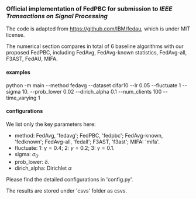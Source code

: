 ### Official implementation of FedPBC for submission to *IEEE Transactions on Signal Processing*

The code is adapted from https://github.com/IBM/fedau, which is under MIT license.

The numerical section compares in total of 6 baseline algorithms with our proposed FedPBC, including FedAvg, FedAvg-known statistics, FedAvg-all, F3AST, FedAU, MIFA.

#### examples

python -m main --method fedavg --dataset cifar10 --lr 0.05 --fluctuate 1 --sigma 10. --prob_lower 0.02 --dirich_alpha 0.1 --num_clients 100 --time_varying 1

#### configurations

We list only the key parameters here:

* method: FedAvg, 'fedavg'; FedPBC, 'fedpbc'; FedAvg-known, 'fedknown'; FedAvg-all, 'fedall'; F3AST, 'f3ast'; MIFA: 'mifa'.
* fluctuate: 1: $\gamma = 0.4$; 2: $\gamma = 0.2$; 3: $\gamma = 0.1$.
* sigma: $\sigma_0$.
* prob_lower: $\delta$.
* dirich_alpha: Dirichlet $\alpha$

Please find the detailed configurations in 'config.py'.

The results are stored under 'csvs' folder as csvs.

